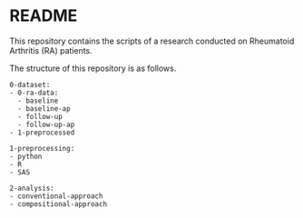 # README

This repository contains the scripts of a research conducted on Rheumatoid Arthritis (RA) patients.

The structure of this repository is as follows.

```
0-dataset:
- 0-ra-data:
  - baseline
  - baseline-ap
  - follow-up
  - follow-up-ap
- 1-preprocessed

1-preprocessing:
- python
- R
- SAS

2-analysis:
- conventional-approach
- compositional-approach
```
